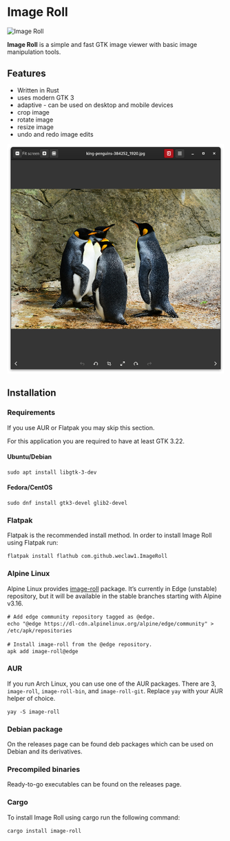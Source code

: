 
# Image Roll
![Image Roll](https://raw.githubusercontent.com/weclaw1/image-roll/main/src/resources/com.github.weclaw1.ImageRoll.svg)

**Image Roll** is a simple and fast GTK image viewer with basic image manipulation tools.

## Features
- Written in Rust
- uses modern GTK 3
- adaptive - can be used on desktop and mobile devices
- crop image
- rotate image
- resize image
- undo and redo image edits

![Screenshot](https://raw.githubusercontent.com/weclaw1/image-roll/main/src/resources/screenshot.png)

## Installation

### Requirements
If you use AUR or Flatpak you may skip this section.

For this application you are required to have at least GTK 3.22.

#### Ubuntu/Debian
```
sudo apt install libgtk-3-dev
```
#### Fedora/CentOS
```
sudo dnf install gtk3-devel glib2-devel
```

### Flatpak
Flatpak is the recommended install method.
In order to install Image Roll using Flatpak run:
```
flatpak install flathub com.github.weclaw1.ImageRoll
```

### Alpine Linux
Alpine Linux provides [image-roll](https://pkgs.alpinelinux.org/packages?name=image-roll) package.
It’s currently in Edge (unstable) repository, but it will be available in the stable branches starting with Alpine v3.16.

```
# Add edge community repository tagged as @edge.
echo "@edge https://dl-cdn.alpinelinux.org/alpine/edge/community" > /etc/apk/repositories

# Install image-roll from the @edge repository.
apk add image-roll@edge
```

### AUR
If you run Arch Linux, you can use one of the AUR packages.
There are 3, `image-roll`, `image-roll-bin`, and `image-roll-git`.
Replace `yay` with your AUR helper of choice.

```
yay -S image-roll
```

### Debian package
On the releases page can be found deb packages which can be used on Debian and its derivatives.

### Precompiled binaries
Ready-to-go executables can be found on the releases page.

### Cargo
To install Image Roll using cargo run the following command:
```
cargo install image-roll
```
